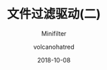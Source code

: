 ---
layout:     post
title:      文件过滤驱动(二)
subtitle:   Minifilter
date:       2018-10-08
author:     volcanohatred
header-img: img/articles/内核/title.jpg
catalog: true
tags:
    - 内核
    - windows
    - 系统安全
    - 驱动
---